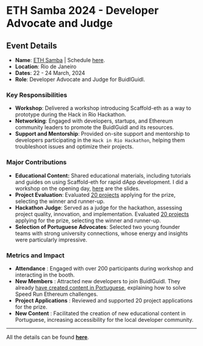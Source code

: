 # ETH Samba 2024 - Developer Advocate and Judge

## **Event Details**

- **Name**: [ETH Samba](https://ethsamba.org/) | Schedule [here](https://docs.google.com/spreadsheets/d/1eHqDc9NM-vwfg4sIv0CQQRuUzGhZ-cqcz6bN0GlXtno/edit#gid=1662554692).
- **Location**: Rio de Janeiro
- **Dates**: 22 - 24 March, 2024
- **Role**: Developer Advocate and Judge for BuidlGuidl.

### **Key Responsibilities**

- **Workshop**: Delivered a workshop introducing Scaffold-eth as a way to prototype during the Hack in Rio Hackathon.
- **Networking**: Engaged with developers, startups, and Ethereum community leaders to promote the BuidlGuidl and its resources.
- **Support and Mentorship**: Provided on-site support and mentorship to developers participating in the `Hack in Rio Hackathon`, helping them troubleshoot issues and optimize their projects.

### **Major Contributions**

- ****Educational Content**:** Shared educational materials, including tutorials and guides on using Scaffold-eth for rapid dApp development. I did a workshop on the opening day, [here](https://docs.google.com/presentation/d/18wdcZBZZn5lDlL9xWWhQmuNMx7iydGud5QZJHayoUUM/edit#slide=id.g2b62eb84e45_0_0) are the slides.
- **Project Evaluation**: Evaluated [20 projects](https://docs.google.com/spreadsheets/d/1O1oclo2F54vERyZ_yiM5IMaY4M582a7fc0NXDb_cFFo/edit#gid=2008180209) applying for the prize, selecting the winner and runner-up.
- **Hackathon Judge**: Served as a judge for the hackathon, assessing project quality, innovation, and implementation. Evaluated [20 projects](https://docs.google.com/spreadsheets/d/1O1oclo2F54vERyZ_yiM5IMaY4M582a7fc0NXDb_cFFo/edit#gid=2008180209) applying for the prize, selecting the winner and runner-up.
- **Selection of Portuguese Advocates**: Selected two young founder teams with strong university connections, whose energy and insights were particularly impressive.

### **Metrics and Impact**

* **Attendance** : Engaged with over 200 participants during workshop and interacting in the booth.
* **New Members** : Attracted new developers to join BuidlGuidl. They already [have created content in Portuguese](https://www.notion.so/ETH-Samba-Mar-22-24-2024-d655cf226bba4b32b27789b452914e0f?pvs=21), explaining how to solve Speed Run Ethereum challenges.
* **Project Applications** : Reviewed and supported 20 project applications for the prize.
* **New Content** : Facilitated the creation of new educational content in Portuguese, increasing accessibility for the local developer community.

---

All the details can be found **[here](https://juandaveth.notion.site/ETH-Samba-Mar-22-24-2024-d655cf226bba4b32b27789b452914e0f?pvs=4)**.
